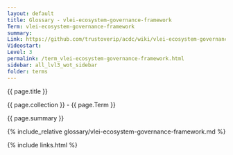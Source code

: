 ```yaml
---
layout: default
title: Glossary - vlei-ecosystem-governance-framework
Term: vlei-ecosystem-governance-framework
summary: 
Link: https://github.com/trustoverip/acdc/wiki/vlei-ecosystem-governance-framework
Videostart: 
Level: 3
permalink: /term_vlei-ecosystem-governance-framework.html
sidebar: all_lvl3_wot_sidebar
folder: terms
---
```


{{ page.title }}

{{ page.collection }} - {{ page.Term }}

   {{ page.summary }}

{% include_relative glossary/vlei-ecosystem-governance-framework.md %}

 {% include links.html %} 
